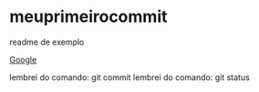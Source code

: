 # meuprimeirocommit

readme de exemplo

[Google](https://www.google.com)

lembrei do comando: git commit
lembrei do comando: git status
